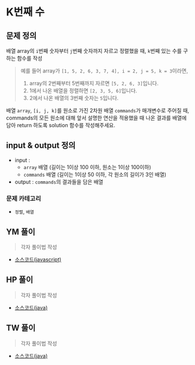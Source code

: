 K번째 수
===========================================

## 문제 정의
배열 array의 `i`번째 숫자부터 `j`번째 숫자까지 자르고 정렬했을 때, `k`번째 있는 수를 구하는 함수를 작성


> 예를 들어 array가 `[1, 5, 2, 6, 3, 7, 4], i = 2, j = 5, k = 3`이라면,  
> 1. array의 2번째부터 5번째까지 자르면 `[5, 2, 6, 3]`입니다.
> 2. 1에서 나온 배열을 정렬하면 `[2, 3, 5, 6]`입니다.
> 3. 2에서 나온 배열의 3번째 숫자는 `5`입니다.


배열 `array`, `[i, j, k]`를 원소로 가진 2차원 배열 `commands`가 매개변수로 주어질 때,  
commands의 모든 원소에 대해 앞서 설명한 연산을 적용했을 때 나온 결과를 배열에 담아 return 하도록 solution 함수를 작성해주세요.


## input & output 정의
- input : 
    - `array` 배열 (길이는 1이상 100 이하, 원소는 1이상 100이하)
    - `commands` 배열 (길이는 1이상 50 이하, 각 원소의 길이가 3인 배열)
- output : `commands`의 결과들을 담은 배열

### 문제 카테고리
- `정렬`, `배열`

## YM 풀이
> 각자 풀이법 작성
>
- [소스코드(javascript)](/src/ym/FirstFactorial.js)
## HP 풀이
> 각자 풀이법 작성
>
- [소스코드(java)](/src/ym/FirstFactorial.js)
## TW 풀이
> 각자 풀이법 작성
>
- [소스코드(java)](/src/ym/FirstFactorial.js)
